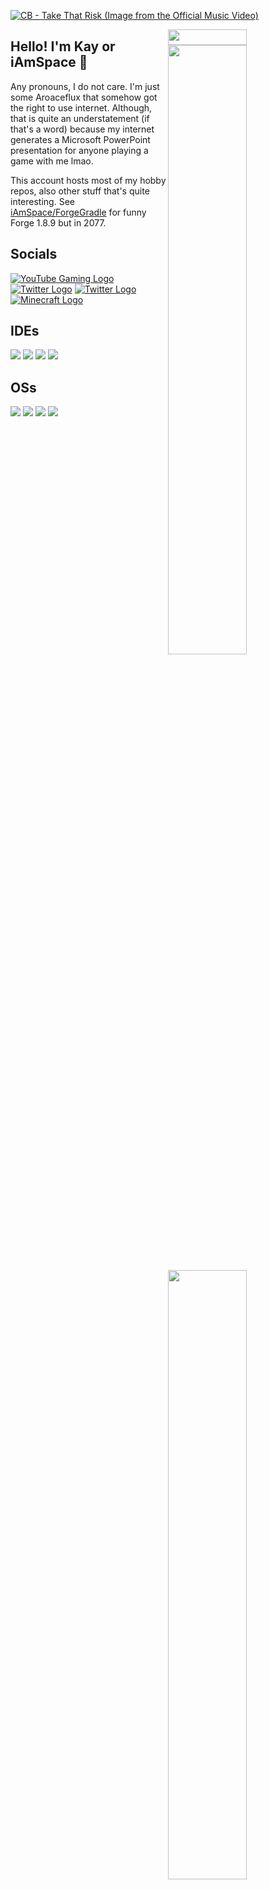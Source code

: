 <!-- !!! READ THIS !!! -->
<!-- I know aki is trying to copy this -->
<!-- Get some fucking help stop trying to be me-->
<!-- And no, that is not a joke -->
<!-- Stop trying to be me. -->
<!-- !!! READ THIS !!! -->
<!-- I know aki is trying to copy this -->
<!-- Get some fucking help stop trying to be me-->
<!-- And no, that is not a joke -->
<!-- Stop trying to be me. -->
<!-- !!! READ THIS !!! -->
<!-- I know aki is trying to copy this -->
<!-- Get some fucking help stop trying to be me-->
<!-- And no, that is not a joke -->
<!-- Stop trying to be me. -->
<!-- !!! READ THIS !!! -->
<!-- I know aki is trying to copy this -->
<!-- Get some fucking help stop trying to be me-->
<!-- And no, that is not a joke -->
<!-- Stop trying to be me. -->
<!-- !!! READ THIS !!! -->
<!-- I know aki is trying to copy this -->
<!-- Get some fucking help stop trying to be me-->
<!-- And no, that is not a joke -->
<!-- Stop trying to be me. -->
<!-- !!! READ THIS !!! -->
<!-- I know aki is trying to copy this -->
<!-- Get some fucking help stop trying to be me-->
<!-- And no, that is not a joke -->
<!-- Stop trying to be me. -->
<!-- !!! READ THIS !!! -->
<!-- I know aki is trying to copy this -->
<!-- Get some fucking help stop trying to be me-->
<!-- And no, that is not a joke -->
<!-- Stop trying to be me. -->
<!-- !!! READ THIS !!! -->
<!-- I know aki is trying to copy this -->
<!-- Get some fucking help stop trying to be me-->
<!-- And no, that is not a joke -->
<!-- Stop trying to be me. -->
<!-- !!! READ THIS !!! -->
<!-- I know aki is trying to copy this -->
<!-- Get some fucking help stop trying to be me-->
<!-- And no, that is not a joke -->
<!-- Stop trying to be me. -->
<!-- !!! READ THIS !!! -->
<!-- I know aki is trying to copy this -->
<!-- Get some fucking help stop trying to be me-->
<!-- And no, that is not a joke -->
<!-- Stop trying to be me. -->
<!-- !!! READ THIS !!! -->
<!-- I know aki is trying to copy this -->
<!-- Get some fucking help stop trying to be me-->
<!-- And no, that is not a joke -->
<!-- Stop trying to be me. -->
<!-- !!! READ THIS !!! -->
<!-- I know aki is trying to copy this -->
<!-- Get some fucking help stop trying to be me-->
<!-- And no, that is not a joke -->
<!-- Stop trying to be me. -->
<!-- !!! READ THIS !!! -->
<!-- I know aki is trying to copy this -->
<!-- Get some fucking help stop trying to be me-->
<!-- And no, that is not a joke -->
<!-- Stop trying to be me. -->
<!-- !!! READ THIS !!! -->
<!-- I know aki is trying to copy this -->
<!-- Get some fucking help stop trying to be me-->
<!-- And no, that is not a joke -->
<!-- Stop trying to be me. -->
<!-- !!! READ THIS !!! -->
<!-- I know aki is trying to copy this -->
<!-- Get some fucking help stop trying to be me-->
<!-- And no, that is not a joke -->
<!-- Stop trying to be me. -->
<!-- !!! READ THIS !!! -->
<!-- I know aki is trying to copy this -->
<!-- Get some fucking help stop trying to be me-->
<!-- And no, that is not a joke -->
<!-- Stop trying to be me. -->
<!-- !!! READ THIS !!! -->
<!-- I know aki is trying to copy this -->
<!-- Get some fucking help stop trying to be me-->
<!-- And no, that is not a joke -->
<!-- Stop trying to be me. -->
<!-- !!! READ THIS !!! -->
<!-- I know aki is trying to copy this -->
<!-- Get some fucking help stop trying to be me-->
<!-- And no, that is not a joke -->
<!-- Stop trying to be me. -->
<!-- !!! READ THIS !!! -->
<!-- I know aki is trying to copy this -->
<!-- Get some fucking help stop trying to be me-->
<!-- And no, that is not a joke -->
<!-- Stop trying to be me. -->
<!-- !!! READ THIS !!! -->
<!-- I know aki is trying to copy this -->
<!-- Get some fucking help stop trying to be me-->
<!-- And no, that is not a joke -->
<!-- Stop trying to be me. -->
<!-- !!! READ THIS !!! -->
<!-- I know aki is trying to copy this -->
<!-- Get some fucking help stop trying to be me-->
<!-- And no, that is not a joke -->
<!-- Stop trying to be me. -->
<!-- !!! READ THIS !!! -->
<!-- I know aki is trying to copy this -->
<!-- Get some fucking help stop trying to be me-->
<!-- And no, that is not a joke -->
<!-- Stop trying to be me. -->
<!-- ![CB - Take That Risk (Image from the Official Music Video)](https://cdn.discordapp.com/attachments/942158042965889064/949453590269947964/ReUpload_Media_-_7th_CB_-_Take_That_Risk_Official_Music_Video_PRESSREUPLOADMEDIA_7ZiitCIruBc_-_1890x1063_-_2m00s.png)-->

<a href="https://www.youtube.com/watch?v=7ZiitCIruBc"><img src="https://cdn.discordapp.com/attachments/942158042965889064/949453590269947964/ReUpload_Media_-_7th_CB_-_Take_That_Risk_Official_Music_Video_PRESSREUPLOADMEDIA_7ZiitCIruBc_-_1890x1063_-_2m00s.png" alt="CB - Take That Risk (Image from the Official Music Video)"></a>

<img width="50%" height="25px" align="right" src="https://i.imgur.com/DkKayja.png">
<img width="50%" align="right" src="https://github-readme-stats.vercel.app/api?username=iamspace&count_private=true&include_all_commits=true&show_icons=true&theme=city-lights&icon_color=fff&hide_border=true">
<img width="50%" height="10px" align="right" src="https://i.imgur.com/DkKayja.png">
<img width="50%" align="right" src="https://github-readme-stats.vercel.app/api/top-langs?username=iamspace&theme=city-lights&layout=compact&hide_border=true&langs_count=10">
<img width="50%" height="10px" align="right" src="https://i.imgur.com/DkKayja.png">
<img width="50%" align="right" src="https://github-readme-streak-stats.herokuapp.com/?user=iamspace&theme=city-lights&hide_border=true">

## Hello! I'm Kay or iAmSpace 👋

<!-- FUCK THAT<p align="center">
  <img src="https://discord.c99.nl/widget/theme-2/201022516506918912.png"/>
</p> -->

Any pronouns, I do not care.
I'm just some Aroaceflux that somehow got the right to use internet. Although, that is quite an understatement (if that's a word) because my internet generates a Microsoft PowerPoint presentation for anyone playing a game with me lmao.

This account hosts most of my hobby repos, also other stuff that's quite interesting. See [iAmSpace/ForgeGradle](https://github.com/iAmSpace/ForgeGradle) for funny Forge 1.8.9 but in 2077.

<!-- !!! READ THIS !!! -->
<!-- I know aki is trying to copy this -->
<!-- Get some fucking help stop trying to be me-->
<!-- And no, that is not a joke -->
<!-- Stop trying to be me. -->

## Socials

[![YouTube Gaming Logo](https://img.shields.io/badge/YouTube-FF0000?style=for-the-badge&logo=youtubegaming&logoColor=white)](https://www.youtube.com/c/TelecodeXT)
[![Twitter Logo](https://img.shields.io/badge/Twitter-1DA1F2?style=for-the-badge&logo=twitter&logoColor=white)](https://twitter.com/iAmSpacee)
[![Twitter Logo](https://img.shields.io/badge/Twitter_Alt-1DA1F2?style=for-the-badge&logo=twitter&logoColor=white)](https://twitter.com/LixGotWiFi)
[![Minecraft Logo](https://img.shields.io/badge/Minecraft-62B47A?style=for-the-badge&logo=minecraft&logoColor=white)](https://namemc.com/profile/Telecode.5)

## IDEs

![](https://img.shields.io/badge/VS_Code-0078D4?style=for-the-badge&logo=visual%20studio%20code&logoColor=white)
![](https://img.shields.io/badge/IntelliJ_IDEA-000000.svg?style=for-the-badge&logo=intellij-idea&logoColor=white)
![](https://img.shields.io/badge/Visual_Studio-5C2D91?style=for-the-badge&logo=visual%20studio&logoColor=white)
![](https://img.shields.io/badge/Eclipse-2C2255?style=for-the-badge&logo=eclipse&logoColor=white)

## OSs

![](https://img.shields.io/badge/Windows_10-0078D6?style=for-the-badge&logo=windows&logoColor=white)
![](https://img.shields.io/badge/Windows_11-0078D4?style=for-the-badge&logo=windows11&logoColor=white)
![](https://img.shields.io/badge/Android-3DDC84.svg?style=for-the-badge&logo=android&logoColor=white)
![](https://img.shields.io/badge/iOS-000000?style=for-the-badge&logo=ios&logoColor=white)

<!-- !!! READ THIS !!! -->
<!-- I know aki is trying to copy this -->
<!-- Get some fucking help stop trying to be me-->
<!-- And no, that is not a joke -->
<!-- Stop trying to be me. -->
